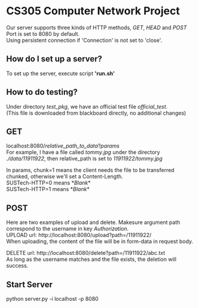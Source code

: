 # CS305 Computer Network Project  

Our server supports three kinds of HTTP methods, *GET*, *HEAD* and *POST*  
Port is set to 8080 by default.  
Using persistent connection if 'Connection' is not set to 'close'.

## How do I set up a server?
To set up the server, execute script **'run.sh'**

## How to do testing?
Under directory *test_pkg*, we have an official test file *official_test*.  
(This file is downloaded from blackboard directly, no additional changes)

## GET
localhost:8080/*relative_path_to_data*?*params*  
For example, I have a file called *tommy.jpg* under the directory *./data/11911922*,
then relative_path is set to *11911922/tommy.jpg* 

In params, chunk=1 means the client needs the file to be transferred chunked, otherwise we'll set a Content-Length.  
SUSTech-HTTP=0 means \**Blank*\*  
SUSTech-HTTP=1 means \**Blank*\*

## POST
Here are two examples of upload and delete. Makesure argument path correspond to the username in key *Authorization*.  
UPLOAD url:
http://localhost:8080/upload?path=/11911922/  
When uploading, the content of the file will be in form-data in request body.

DELETE url:
http://localhost:8080/delete?path=/11911922/abc.txt  
As long as the username matches and the file exists, the deletion will success.



## Start Server
python server.py -i localhost -p 8080
